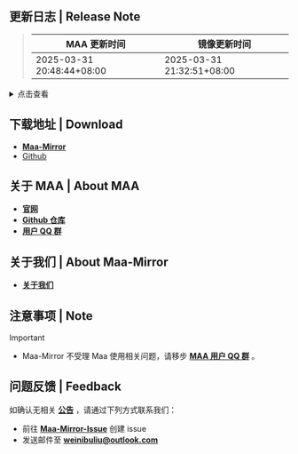 ## 更新日志 | Release Note
> MAA 更新时间 | 镜像更新时间
> --- | ---
> 2025-03-31 20:48:44+08:00 | 2025-03-31 21:32:51+08:00

<details>

<summary>点击查看</summary>

## v5.15.0-beta.1

### 新增 | New

* 添加控件半透明背景色，新增自定义背景 (#12204) `@`ABA2396 `@`status102
* YoStarEN Sarkaz theme + JP and KR template optimization `@`Constrat
* 新增 MirrorChyan ErrorCode 提示 (#12202) `@`ABA2396
* Telegram Topic notification (#12188) `@`Constrat
* Mac GUI 任务列表支持多个开始唤醒，以实现多账号 (#12144) `@`hguandl
* SSS#6 for EN (#12168) `@`dragonheart107
* check nightly version with mirrorchyan (#12173) `@`MistEO
* 调整下载来源提示 (#12156) `@`MistEO

### 改进 | Improved

* 孤星搓玉关 `@`Daydreamer114
* 资源更新换一个解压目录 (#12153) `@`MistEO
* 自动战斗开始前仅移除相似的召唤物头像缓存 `@`status102

### 修复 | Fix

* CheckLevelMax ocr target "-" -> digits (#12223) `@`BxFS
* handle leak `@`dantmnf
* YostarKR lower StartToVisit templThreshold (#12193) `@`HX3N
* 保全开始部署 点击过快导致点击无效 (#12185) `@`Daydreamer114
* 自动战斗在开启战斗列表时导入作业后，关闭战斗列表开始任务时作业使用错误 `@`status102
* SSS#6 directional EC and branches `@`Constrat
* 控制中枢模板mask (#12177) `@`Daydreamer114
* 繁中服_生息演算組裝道具後卡住 (#12182) `@`momomochi987 `@`Daydreamer114
* xaml requires &#160; `@`Constrat
* 钼铅识别错误 `@`ABA2396
* update version.json on Arknights-Tile-Pos changes fix 43c672df541bae77b484c2faeb23c4522230e3ca `@`Constrat
* roguelike already left encounter check and return from map screen (#12088) `@`BxFS

### 文档 | Docs

* add space `@`MistEO

### 其他 | Other

* 繁中服「生路」活動導航 (#12224) `@`momomochi987
* YostarKR Sarkaz Theme (#12220) `@`HX3N
* gpu 选项禁用滚轮切换 `@`ABA2396
* YostarJP Sarkaz Theme (#12216) `@`Manicsteiner
* YostarJP 琳琅诗怀雅 ocr fix (#12219) `@`Manicsteiner
* update wording about mirrorchyan (#12208) `@`MistEO
* add delay pre UnlockClues `@`Constrat
* YostarKR SSS#6 BuffChoose (#12191) `@`HX3N
* update issue_template to remove new lines for EN `@`Constrat
* 移除过时的重连代码 `@`ABA2396
* tweak SSS files for global `@`Constrat
* tweaked SSS copilot operators output `@`Constrat
* add space after `:` `@`Constrat
* YostarJP EnterInfrastDelicious (#12176) `@`Manicsteiner
* 繁中服_聲浪安保派駐_定向導能元件 (#12174) `@`momomochi987
* set output to UTF_8 for ResourceUpdater `@`Constrat
* manual update version `@`MistEO
* Revert "fix: roguelike already left encounter check and return from map screen (#12088)" `@`status102
* Wpf肉鸽任务序列化 (#12124) `@`status102

**Full Changelog**: [v5.14.1 -> v5.15.0-beta.1](https://github.com/MaaAssistantArknights/MaaAssistantArknights/compare/v5.14.1...v5.15.0-beta.1)


</details>

## 下载地址 | Download
- **[Maa-Mirror](https://mmirror.top/download.html)**
- [Github](https://github.com/MaaAssistantArknights/MaaAssistantArknights/releases/v5.15.0-beta.1)

## 关于 MAA | About MAA
- **[官网](https://maa.plus)**
- **[Github 仓库](https://github.com/MaaAssistantArknights/MaaAssistantArknights)**
- **[用户 QQ 群](https://ota.maa.plus/MaaAssistantArknights/api/qqgroup)**

## 关于我们 | About Maa-Mirror
- **[关于我们](https://mmirror.top/about.html)**

## 注意事项 | Note
> [!IMPORTANT]
> - Maa-Mirror 不受理 Maa 使用相关问题，请移步 **[MAA 用户 QQ 群](https://ota.maa.plus/MaaAssistantArknights/api/qqgroup)** 。

## 问题反馈 | Feedback
如确认无相关 **[公告](https://mmirror.top/post/gong-gao.html)** ，请通过下列方式联系我们：
- 前往 **[Maa-Mirror-Issue](https://github.com/MaaMirror/Maa-Mirror-Issue/issues)** 创建 issue
- 发送邮件至 **<a href="mailto:weinibuliu@outlook.com">weinibuliu@outlook.com</a>**
